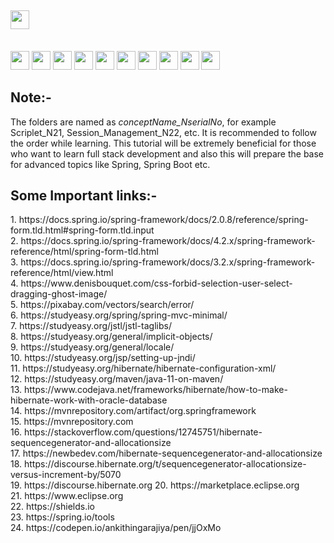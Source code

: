 ## <img src="https://img.shields.io/badge/Topic-Full%20Stack%20Java%20development-blueviolet" height=30/>
<br> <img src="https://img.shields.io/badge/-Java-red" height=30/> 
<img src="https://img.shields.io/badge/-JSP-blue" height=30/> 
<img src="https://img.shields.io/badge/-Servlets-important" height=30/> 
<img src="https://img.shields.io/badge/-JDBC-yellow" height=30/> 
<img src="https://img.shields.io/badge/-JNDI-ff69b4" height=30/> 
<img src="https://img.shields.io/badge/-Hibernate-lightgrey" height=30/> 
<img src="https://img.shields.io/badge/-Oracle%20Database-%23ff0000" height=30/> 
<img src="https://img.shields.io/badge/-JavaScript-yellowgreen" height=30/> 
<img src="https://img.shields.io/badge/-CSS-9cf" height=30/> 
<img src="https://img.shields.io/badge/-Eclipse-blueviolet" height=30/>

<h2><strong>Note:-</strong></h2>
The folders are named as <i>conceptName_NserialNo</i>, for example Scriplet_N21, Session_Management_N22, etc. It is recommended to follow the order while learning. This tutorial will be extremely beneficial for those who want to learn full stack development and also this will prepare the base for advanced topics like Spring, Spring Boot etc.


<h2><strong>Some Important links:-</strong></h2>
1. https://docs.spring.io/spring-framework/docs/2.0.8/reference/spring-form.tld.html#spring-form.tld.input <br>
2. https://docs.spring.io/spring-framework/docs/4.2.x/spring-framework-reference/html/spring-form-tld.html <br>
3. https://docs.spring.io/spring-framework/docs/3.2.x/spring-framework-reference/html/view.html <br>
4. https://www.denisbouquet.com/css-forbid-selection-user-select-dragging-ghost-image/ <br>
5. https://pixabay.com/vectors/search/error/ <br>
6. https://studyeasy.org/spring/spring-mvc-minimal/ <br>
7. https://studyeasy.org/jstl/jstl-taglibs/ <br>
8. https://studyeasy.org/general/implicit-objects/ <br>
9. https://studyeasy.org/general/locale/ <br>
10. https://studyeasy.org/jsp/setting-up-jndi/ <br>
11. https://studyeasy.org/hibernate/hibernate-configuration-xml/ <br>
12. https://studyeasy.org/maven/java-11-on-maven/ <br>
13. https://www.codejava.net/frameworks/hibernate/how-to-make-hibernate-work-with-oracle-database <br>
14. https://mvnrepository.com/artifact/org.springframework <br>
15. https://mvnrepository.com <br>
16. https://stackoverflow.com/questions/12745751/hibernate-sequencegenerator-and-allocationsize <br>
17. https://newbedev.com/hibernate-sequencegenerator-and-allocationsize <br>
18. https://discourse.hibernate.org/t/sequencegenerator-allocationsize-versus-increment-by/5070 <br>
19. https://discourse.hibernate.org
20. https://marketplace.eclipse.org <br>
21. https://www.eclipse.org <br>
22. https://shields.io <br>
23. https://spring.io/tools <br>
24. https://codepen.io/ankithingarajiya/pen/jjOxMo <br>
